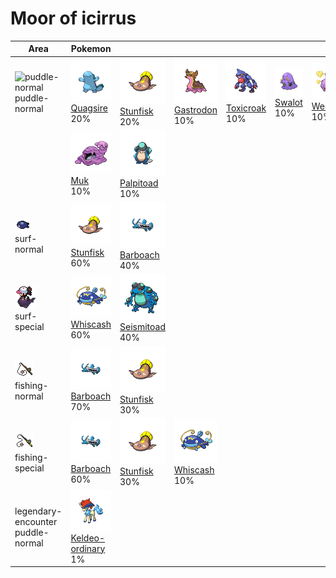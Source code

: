 # Moor of icirrus

| Area                                                                             | Pokemon                                                                                                     | &nbsp;                                                                                             | &nbsp;                                                                                           | &nbsp;                                                                                           | &nbsp;                                                                                     | &nbsp;                                                                                       |
| -------------------------------------------------------------------------------- | ----------------------------------------------------------------------------------------------------------- | -------------------------------------------------------------------------------------------------- | ------------------------------------------------------------------------------------------------ | ------------------------------------------------------------------------------------------------ | ------------------------------------------------------------------------------------------ | -------------------------------------------------------------------------------------------- |
| ![puddle-normal](../../img/items/puddle-normal.png)<br/>puddle-normal<br/>       | ![quagsire](../../img/pokemon/195.png) <br/>[Quagsire](/blaze-black-wiki/pokemon/195) <br/>20%              | ![stunfisk](../../img/pokemon/618.png) <br/>[Stunfisk](/blaze-black-wiki/pokemon/618) <br/>20%     | ![gastrodon](../../img/pokemon/423.png) <br/>[Gastrodon](/blaze-black-wiki/pokemon/423) <br/>10% | ![toxicroak](../../img/pokemon/454.png) <br/>[Toxicroak](/blaze-black-wiki/pokemon/454) <br/>10% | ![swalot](../../img/pokemon/317.png) <br/>[Swalot](/blaze-black-wiki/pokemon/317) <br/>10% | ![weezing](../../img/pokemon/110.png) <br/>[Weezing](/blaze-black-wiki/pokemon/110) <br/>10% |
|                                                                                  | ![muk](../../img/pokemon/089.png) <br/>[Muk](/blaze-black-wiki/pokemon/089) <br/>10%                        | ![palpitoad](../../img/pokemon/536.png) <br/>[Palpitoad](/blaze-black-wiki/pokemon/536) <br/>10%   |
| ![surf-normal](../../img/items/surf-normal.png)<br/>surf-normal<br/>             | ![stunfisk](../../img/pokemon/618.png) <br/>[Stunfisk](/blaze-black-wiki/pokemon/618) <br/>60%              | ![barboach](../../img/pokemon/339.png) <br/>[Barboach](/blaze-black-wiki/pokemon/339) <br/>40%     |
| ![surf-special](../../img/items/surf-special.png)<br/>surf-special<br/>          | ![whiscash](../../img/pokemon/340.png) <br/>[Whiscash](/blaze-black-wiki/pokemon/340) <br/>60%              | ![seismitoad](../../img/pokemon/537.png) <br/>[Seismitoad](/blaze-black-wiki/pokemon/537) <br/>40% |
| ![fishing-normal](../../img/items/fishing-normal.png)<br/>fishing-normal<br/>    | ![barboach](../../img/pokemon/339.png) <br/>[Barboach](/blaze-black-wiki/pokemon/339) <br/>70%              | ![stunfisk](../../img/pokemon/618.png) <br/>[Stunfisk](/blaze-black-wiki/pokemon/618) <br/>30%     |
| ![fishing-special](../../img/items/fishing-special.png)<br/>fishing-special<br/> | ![barboach](../../img/pokemon/339.png) <br/>[Barboach](/blaze-black-wiki/pokemon/339) <br/>60%              | ![stunfisk](../../img/pokemon/618.png) <br/>[Stunfisk](/blaze-black-wiki/pokemon/618) <br/>30%     | ![whiscash](../../img/pokemon/340.png) <br/>[Whiscash](/blaze-black-wiki/pokemon/340) <br/>10%   |
| legendary-encounter puddle-normal<br/>                                           | ![keldeo-ordinary](../../img/pokemon/647.png) <br/>[Keldeo-ordinary](/blaze-black-wiki/pokemon/647) <br/>1% |